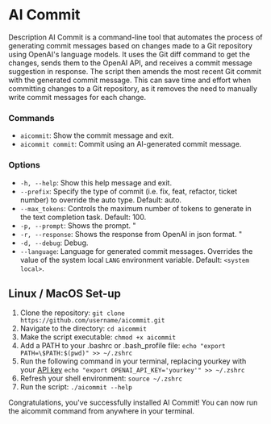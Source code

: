 # AI Commit
Description
AI Commit is a command-line tool that automates the process of generating commit messages based on changes made to a Git repository using OpenAI's language models. It uses the Git diff command to get the changes, sends them to the OpenAI API, and receives a commit message suggestion in response. The script then amends the most recent Git commit with the generated commit message. This can save time and effort when committing changes to a Git repository, as it removes the need to manually write commit messages for each change.
### Commands

- `aicommit`: Show the commit message and exit.
- `aicommit commit`: Commit using an AI-generated commit message.

### Options

- `-h, --help`: Show this help message and exit.
- `--prefix`: Specify the type of commit (i.e. fix, feat, refactor, ticket number) to override the auto type. Default: auto.
- `--max_tokens`: Controls the maximum number of tokens to generate in the text completion task. Default: 100.
- `-p, --prompt`: Shows the prompt.                              "
- `-r, --response`: Shows the response from OpenAI in json format.                "
- `-d, --debug`: Debug.
- `--language`: Language for generated commit messages. Overrides the value of the system local `LANG` environment variable. Default: `<system local>`.

## Linux / MacOS Set-up

1. Clone the repository: `git clone https://github.com/username/aicommit.git`
2. Navigate to the directory: `cd aicommit`
3. Make the script executable: `chmod +x aicommit`
4. Add a PATH to your .bashrc or .bash_profile file: `echo "export PATH=\$PATH:$(pwd)" >> ~/.zshrc`
5. Run the following command in your terminal, replacing yourkey with your [API key](https://platform.openai.com/account/api-keys) `echo "export OPENAI_API_KEY='yourkey'" >> ~/.zshrc`
6. Refresh your shell environment: `source ~/.zshrc`
7. Run the script: `./aicommit --help`
 
Congratulations, you've successfully installed AI Commit! You can now run the aicommit command from anywhere in your terminal.
